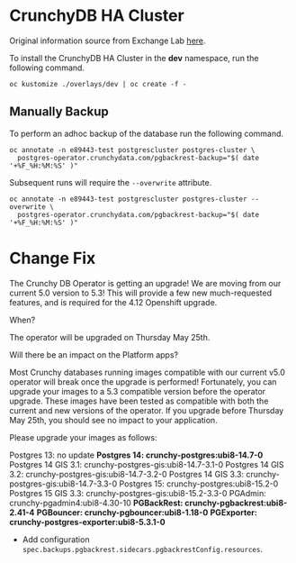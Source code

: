 # CrunchyDB HA Cluster

Original information source from Exchange Lab [here](https://github.com/bcgov/how-to-workshops/tree/master/crunchydb/high-availablility).

To install the CrunchyDB HA Cluster in the **dev** namespace, run the following command.

`oc kustomize ./overlays/dev | oc create -f -`

## Manually Backup

To perform an adhoc backup of the database run the following command.

```
oc annotate -n e89443-test postgrescluster postgres-cluster \
  postgres-operator.crunchydata.com/pgbackrest-backup="$( date '+%F_%H:%M:%S' )"
```

Subsequent runs will require the `--overwrite` attribute.

```
oc annotate -n e89443-test postgrescluster postgres-cluster --overwrite \
  postgres-operator.crunchydata.com/pgbackrest-backup="$( date '+%F_%H:%M:%S' )"
```

# Change Fix

The Crunchy DB Operator is getting an upgrade! We are moving from our current 5.0 version to 5.3! This will provide a few new much-requested features, and is required for the 4.12 Openshift upgrade.

When?

The operator will be upgraded on Thursday May 25th.

Will there be an impact on the Platform apps?

Most Crunchy databases running images compatible with our current v5.0 operator will break once the upgrade is performed! Fortunately, you can upgrade your images to a 5.3 compatible version before the operator upgrade. These images have been tested as compatible with both the current and new versions of the operator. If you upgrade before Thursday May 25th, you should see no impact to your application.

Please upgrade your images as follows:

Postgres 13: no update
**Postgres 14: crunchy-postgres:ubi8-14.7-0**
Postgres 14 GIS 3.1: crunchy-postgres-gis:ubi8-14.7-3.1-0
Postgres 14 GIS 3.2: crunchy-postgres-gis:ubi8-14.7-3.2-0
Postgres 14 GIS 3.3: crunchy-postgres-gis:ubi8-14.7-3.3-0
Postgres 15: crunchy-postgres:ubi8-15.2-0
Postgres 15 GIS 3.3: crunchy-postgres-gis:ubi8-15.2-3.3-0
PGAdmin: crunchy-pgadmin4:ubi8-4.30-10
**PGBackRest: crunchy-pgbackrest:ubi8-2.41-4**
**PGBouncer: crunchy-pgbouncer:ubi8-1.18-0**
**PGExporter: crunchy-postgres-exporter:ubi8-5.3.1-0**

- Add configuration `spec.backups.pgbackrest.sidecars.pgbackrestConfig.resources`.
